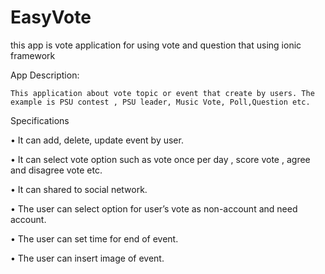 # EasyVote
this app is vote application for using vote and question that using ionic framework

App Description:

	This application about vote topic or event that create by users. The example is PSU contest , PSU leader, Music Vote, Poll,Question etc. 

Specifications

•	It can add, delete, update event by user.

•	It can select vote option such as vote once per day , score vote , agree and disagree vote etc.

•	It can shared to social network.

•	The user can select option for user’s vote as non-account and need account.

•	The user can set time for end of event.

•	The user can insert image of event.

